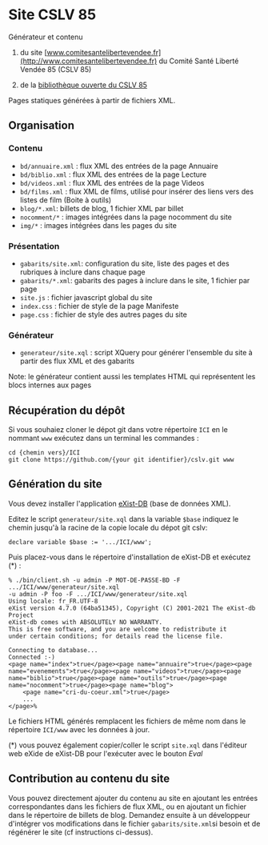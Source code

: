 Site CSLV 85
============

Générateur et contenu 

1. du site [www.comitesantelibertevendee.fr](http://www.comitesantelibertevendee.fr) du Comité Santé Liberté Vendée 85 (CSLV 85)

1. de la [bibliothèque ouverte du CSLV 85](https://sceptimus.github.io/cslv/) 

Pages statiques générées à partir de fichiers XML.

## Organisation

### Contenu

* `bd/annuaire.xml` : flux XML des entrées de la page Annuaire
* `bd/biblio.xml` : flux XML des entrées de la page Lecture
* `bd/videos.xml` : flux XML des entrées de la page Videos
* `bd/films.xml` : flux XML de films, utilisé pour insérer des liens vers des listes de film (Boite à outils)
* `blog/*.xml`: billets de blog, 1 fichier XML par billet
* `nocomment/*` : images intégrées dans la page nocomment du site
* `img/*` : images intégrées dans les pages du site

### Présentation

* `gabarits/site.xml`: configuration du site, liste des pages et des rubriques à inclure dans chaque page
* `gabarits/*.xml`: gabarits des pages à inclure dans le site, 1 fichier par page
* `site.js` : fichier javascript global du site
* `index.css` : fichier de style de la page Manifeste
* `page.css` : fichier de style des autres pages du site

### Générateur

* `generateur/site.xql` : script XQuery pour générer l'ensemble du site à partir des flux XML et des gabarits

Note: le générateur contient aussi les templates HTML qui représentent les blocs internes aux pages

## Récupération du dépôt

Si vous souhaiez cloner le dépot git dans votre répertoire `ICI` en le nommant `www` exécutez dans un terminal les commandes :

    cd {chemin vers}/ICI
    git clone https://github.com/{your git identifier}/cslv.git www

## Génération du site

Vous devez installer l'application [eXist-DB](http://exist-db.org/exist/apps/homepage/index.html) (base de données XML).

Editez le script `generateur/site.xql` dans la variable `$base` indiquez le chemin jusqu'à la racine de la copie locale du dépot git cslv:

    declare variable $base := '.../ICI/www';

Puis placez-vous dans le répertoire d'installation de eXist-DB et exécutez (*) : 

    % ./bin/client.sh -u admin -P MOT-DE-PASSE-BD -F .../ICI/www/generateur/site.xql 
    -u admin -P foo -F .../ICI/www/generateur/site.xql
    Using locale: fr_FR.UTF-8
    eXist version 4.7.0 (64ba51345), Copyright (C) 2001-2021 The eXist-db Project
    eXist-db comes with ABSOLUTELY NO WARRANTY.
    This is free software, and you are welcome to redistribute it
    under certain conditions; for details read the license file.

    Connecting to database...
    Connected :-)
    <page name="index">true</page><page name="annuaire">true</page><page name="evenements">true</page><page name="videos">true</page><page name="biblio">true</page><page name="outils">true</page><page name="nocomment">true</page><page name="blog">
        <page name="cri-du-coeur.xml">true</page>
        ...
    </page>%                            

Le fichiers HTML générés remplacent les fichiers de même nom dans le répertoire `ICI/www` avec les données à jour.

(*) vous pouvez également copier/coller le script `site.xql` dans l'éditeur web eXide de eXist-DB pour l'exécuter avec le bouton _Eval_

## Contribution au contenu du site

Vous pouvez directement ajouter du contenu au site en ajoutant les entrées correspondantes dans les fichiers de flux XML, ou en ajoutant un fichier dans le répertoire de billets de blog. Demandez ensuite à un développeur d'intégrer vos modifications dans le fichier `gabarits/site.xml`si besoin et de régénérer le site (cf instructions ci-dessus).
